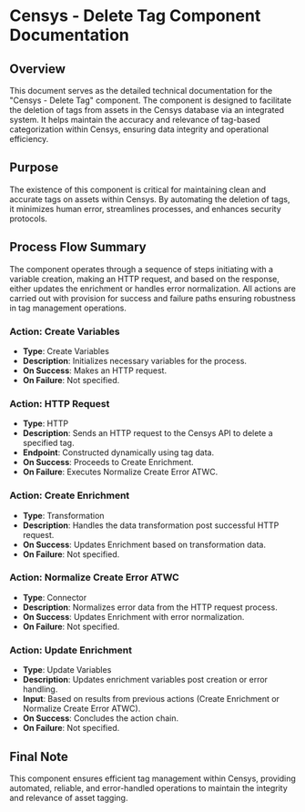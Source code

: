 # Censys - Delete Tag Component Documentation

## Overview
This document serves as the detailed technical documentation for the "Censys - Delete Tag" component. The component is designed to facilitate the deletion of tags from assets in the Censys database via an integrated system. It helps maintain the accuracy and relevance of tag-based categorization within Censys, ensuring data integrity and operational efficiency.

## Purpose
The existence of this component is critical for maintaining clean and accurate tags on assets within Censys. By automating the deletion of tags, it minimizes human error, streamlines processes, and enhances security protocols.

## Process Flow Summary
The component operates through a sequence of steps initiating with a variable creation, making an HTTP request, and based on the response, either updates the enrichment or handles error normalization. All actions are carried out with provision for success and failure paths ensuring robustness in tag management operations.

### Action: Create Variables
- **Type**: Create Variables
- **Description**: Initializes necessary variables for the process.
- **On Success**: Makes an HTTP request.
- **On Failure**: Not specified.

### Action: HTTP Request
- **Type**: HTTP
- **Description**: Sends an HTTP request to the Censys API to delete a specified tag.
- **Endpoint**: Constructed dynamically using tag data.
- **On Success**: Proceeds to Create Enrichment.
- **On Failure**: Executes Normalize Create Error ATWC.

### Action: Create Enrichment
- **Type**: Transformation
- **Description**: Handles the data transformation post successful HTTP request.
- **On Success**: Updates Enrichment based on transformation data.
- **On Failure**: Not specified.

### Action: Normalize Create Error ATWC
- **Type**: Connector
- **Description**: Normalizes error data from the HTTP request process.
- **On Success**: Updates Enrichment with error normalization.
- **On Failure**: Not specified.

### Action: Update Enrichment
- **Type**: Update Variables
- **Description**: Updates enrichment variables post creation or error handling.
- **Input**: Based on results from previous actions (Create Enrichment or Normalize Create Error ATWC).
- **On Success**: Concludes the action chain.
- **On Failure**: Not specified.

## Final Note
This component ensures efficient tag management within Censys, providing automated, reliable, and error-handled operations to maintain the integrity and relevance of asset tagging.

